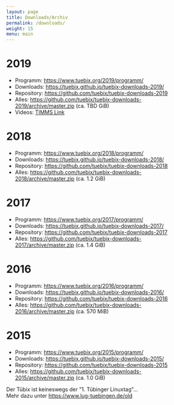 ```yaml
---
layout: page
title: Downloads/Archiv
permalink: /downloads/
weight: 15
menu: main
---
```


# 2019

- Programm:   <a href="/2019/programm/">https://www.tuebix.org/2019/programm/</a>
- Downloads:  <a href="https://tuebix.github.io/tuebix-downloads-2019/">https://tuebix.github.io/tuebix-downloads-2019/</a>
- Repository: <a href="https://github.com/tuebix/tuebix-downloads-2019">https://github.com/tuebix/tuebix-downloads-2019</a>
- Alles:      <a href="https://github.com/tuebix/tuebix-downloads-2019/archive/master.zip">https://github.com/tuebix/tuebix-downloads-2019/archive/master.zip (ca. TBD GiB)</a>
- Videos:     [TIMMS Link](https://timms.uni-tuebingen.de/List/List?id=UT_2019_________tuebix_____&Headline=T%C3%BCbix%202019)

# 2018

- Programm:   <a href="/2018/programm/">https://www.tuebix.org/2018/programm/</a>
- Downloads:  <a href="https://tuebix.github.io/tuebix-downloads-2018/">https://tuebix.github.io/tuebix-downloads-2018/</a>
- Repository: <a href="https://github.com/tuebix/tuebix-downloads-2018">https://github.com/tuebix/tuebix-downloads-2018</a>
- Alles:      <a href="https://github.com/tuebix/tuebix-downloads-2018/archive/master.zip">https://github.com/tuebix/tuebix-downloads-2018/archive/master.zip (ca. 1.2 GiB)</a>

# 2017

- Programm:   <a href="/2017/programm/">https://www.tuebix.org/2017/programm/</a>
- Downloads:  <a href="https://tuebix.github.io/tuebix-downloads-2017/">https://tuebix.github.io/tuebix-downloads-2017/</a>
- Repository: <a href="https://github.com/tuebix/tuebix-downloads-2017">https://github.com/tuebix/tuebix-downloads-2017</a>
- Alles:      <a href="https://github.com/tuebix/tuebix-downloads-2017/archive/master.zip">https://github.com/tuebix/tuebix-downloads-2017/archive/master.zip (ca. 1.4 GiB)</a>

# 2016

- Programm:   <a href="/2016/programm/">https://www.tuebix.org/2016/programm/</a>
- Downloads:  <a href="https://tuebix.github.io/tuebix-downloads-2016/">https://tuebix.github.io/tuebix-downloads-2016/</a>
- Repository: <a href="https://github.com/tuebix/tuebix-downloads-2016">https://github.com/tuebix/tuebix-downloads-2016</a>
- Alles:      <a href="https://github.com/tuebix/tuebix-downloads-2016/archive/master.zip">https://github.com/tuebix/tuebix-downloads-2016/archive/master.zip (ca. 570 MiB)</a>

# 2015

- Programm:   <a href="/2015/programm/">https://www.tuebix.org/2015/programm/</a>
- Downloads:  <a href="https://tuebix.github.io/tuebix-downloads-2015/">https://tuebix.github.io/tuebix-downloads-2015/</a>
- Repository: <a href="https://github.com/tuebix/tuebix-downloads-2015">https://github.com/tuebix/tuebix-downloads-2015</a>
- Alles:      <a href="https://github.com/tuebix/tuebix-downloads-2015/archive/master.zip">https://github.com/tuebix/tuebix-downloads-2015/archive/master.zip (ca. 1.0 GiB)</a>

Der Tübix ist keineswegs der "1. Tübinger Linuxtag"...<br/>
Mehr dazu unter  <a href="https://www.lug-tuebingen.de/old/" target="_blank">https://www.lug-tuebingen.de/old</a>
